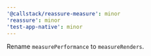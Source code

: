 ```yaml
---
'@callstack/reassure-measure': minor
'reassure': minor
'test-app-native': minor
---
```


Rename `measurePerformance` to `measureRenders`.
